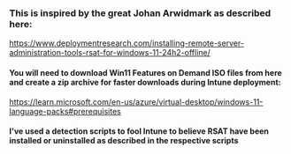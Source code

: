 ### This is inspired by the great Johan Arwidmark as described here: </br> 
https://www.deploymentresearch.com/installing-remote-server-administration-tools-rsat-for-windows-11-24h2-offline/ </br>
#### You will need to download Win11 Features on Demand ISO files from here and create a zip archive for faster downloads during Intune deployment: </br>
https://learn.microsoft.com/en-us/azure/virtual-desktop/windows-11-language-packs#prerequisites
#### I've used a detection scripts to fool Intune to believe RSAT have been installed or uninstalled as described in the respective scripts